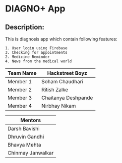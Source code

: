# DIAGNO+ App

## Description:
This is diagnosis app which contain following features:

    1. User login using Firebase
    3. Checking for appointments
    2. Medicine Reminder   
    4. News from the medical world



|Team Name|   Hackstreet Boyz     |
|---------| ---------------     |
|Member 1|   Soham Chaudhari     |
|Member 2|   Ritish Zalke        |
|Member 3|  Chaitanya Deshpande | 
|Member 4|   Nirbhay Nikam       |

|Mentors|
|-------|
|Darsh Bavishi |
|Dhruvin Gandhi |
|Bhavya Mehta |
|Chinmay Janwalkar |